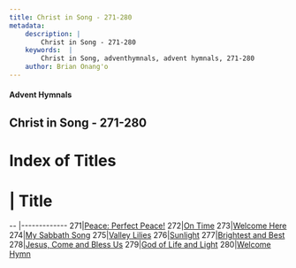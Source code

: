 ```yaml
---
title: Christ in Song - 271-280
metadata:
    description: |
        Christ in Song - 271-280
    keywords:  |
        Christ in Song, adventhymnals, advent hymnals, 271-280
    author: Brian Onang'o
---
```


#### Advent Hymnals
## Christ in Song - 271-280

# Index of Titles
# | Title                        
-- |-------------
271|[Peace:  Perfect Peace!](/christ-in-song/201-300/271-280/Peace:-Perfect-Peace!)
272|[On Time](/christ-in-song/201-300/271-280/On-Time)
273|[Welcome Here](/christ-in-song/201-300/271-280/Welcome-Here)
274|[My Sabbath Song](/christ-in-song/201-300/271-280/My-Sabbath-Song)
275|[Valley Lilies](/christ-in-song/201-300/271-280/Valley-Lilies)
276|[Sunlight](/christ-in-song/201-300/271-280/Sunlight)
277|[Brightest and Best](/christ-in-song/201-300/271-280/Brightest-and-Best)
278|[Jesus, Come and Bless Us](/christ-in-song/201-300/271-280/Jesus,-Come-and-Bless-Us)
279|[God of Life and Light](/christ-in-song/201-300/271-280/God-of-Life-and-Light)
280|[Welcome Hymn](/christ-in-song/201-300/271-280/Welcome-Hymn)